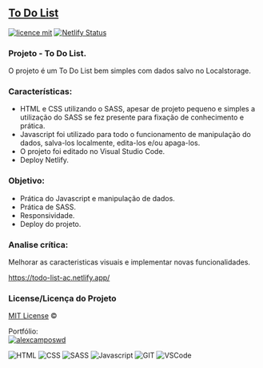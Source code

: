 ## <a href="https://todo-list-ac.netlify.app/">To Do List</a>
[![licence mit](https://img.shields.io/badge/licence-MIT-blue.svg)](https://github.com/alexcamposwd/todo-list/blob/main/LICENSE) 
[![Netlify Status](https://api.netlify.com/api/v1/badges/f51e47b3-63bf-45cf-9017-581e5350cd02/deploy-status)](https://app.netlify.com/sites/todo-list-ac/deploys)

### Projeto - To Do List.

O projeto é um To Do List bem simples com dados salvo no Localstorage.

### Características:

- HTML e CSS utilizando o SASS, apesar de projeto pequeno e simples a utilização do SASS se fez presente para fixação de conhecimento e prática.
- Javascript foi utilizado para todo o funcionamento de manipulação do dados, salva-los localmente, edita-los e/ou apaga-los.
- O projeto foi editado no Visual Studio Code.
- Deploy Netlify.

### Objetivo:

- Prática do Javascript e manipulação de dados. 
- Prática de SASS.
- Responsividade.
- Deploy do projeto.

### Analise crítica:
Melhorar as caracteristicas visuais e implementar novas funcionalidades.

https://todo-list-ac.netlify.app/

### License/Licença do Projeto
[MIT License](./LICENSE) ©

Portfólio:<br/>
[![alexcamposwd]( https://img.shields.io/badge/-alexcamposwd-blue )](https://alexcamposwd.netlify.app/)


![HTML]( https://img.shields.io/badge/HTML5-E34F26?style=for-the-badge&logo=html5&logoColor=white
) ![CSS](https://img.shields.io/badge/CSS3-1572B6?style=for-the-badge&logo=css3&logoColor=white
) ![SASS]( https://img.shields.io/badge/Sass-CC6699?style=for-the-badge&logo=sass&logoColor=white
) ![Javascript]( https://img.shields.io/badge/JavaScript-F7DF1E?style=for-the-badge&logo=javascript&logoColor=black) 
![GIT]( https://img.shields.io/badge/Git-F05032?style=for-the-badge&logo=git&logoColor=white) 
![VSCode]( https://img.shields.io/badge/Visual_Studio_Code-0078D4?style=for-the-badge&logo=visual%20studio%20code&logoColor=white) 
